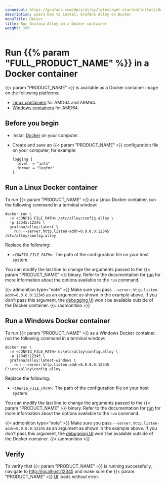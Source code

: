 ```yaml
---
canonical: https://grafana.com/docs/alloy/latest/get-started/install/docker/
description: Learn how to install Grafana Alloy on Docker
menuTitle: Docker
title: Run Grafana Alloy in a Docker container
weight: 100
---
```


# Run {{% param "FULL_PRODUCT_NAME" %}} in a Docker container

{{< param "PRODUCT_NAME" >}} is available as a Docker container image on the following platforms:

* [Linux containers][] for AMD64 and ARM64.
* [Windows containers][] for AMD64.

## Before you begin

* Install [Docker][] on your computer.
* Create and save an {{< param "PRODUCT_NAME" >}} configuration file on your computer, for example:

  ```alloy
  logging {
    level  = "info"
    format = "logfmt"
  }
  ```

## Run a Linux Docker container

To run {{< param "PRODUCT_NAME" >}} as a Linux Docker container, run the following command in a terminal window:

```shell
docker run \
  -v <CONFIG_FILE_PATH>:/etc/alloy/config.alloy \
  -p 12345:12345 \
  grafana/alloy:latest \
    run --server.http.listen-addr=0.0.0.0:12345 /etc/alloy/config.alloy
```

Replace the following:

- _`<CONFIG_FILE_PATH>`_: The path of the configuration file on your host system.

You can modify the last line to change the arguments passed to the {{< param "PRODUCT_NAME" >}} binary.
Refer to the documentation for [run][] for more information about the options available to the `run` command.

{{< admonition type="note" >}}
Make sure you pass `--server.http.listen-addr=0.0.0.0:12345` as an argument as shown in the example above.
If you don't pass this argument, the [debugging UI][UI] won't be available outside of the Docker container.
{{< /admonition >}}

## Run a Windows Docker container

To run {{< param "PRODUCT_NAME" >}} as a Windows Docker container, run the following command in a terminal window:

```shell
docker run \
  -v <CONFIG_FILE_PATH>:C:\etc\alloy\config.alloy \
  -p 12345:12345 \
  grafana/alloy:latest-windows \
    run --server.http.listen-addr=0.0.0.0:12345 C:\etc\alloy\config.alloy
```

Replace the following:

- _`<CONFIG_FILE_PATH>`_: The path of the configuration file on your host system.

You can modify the last line to change the arguments passed to the {{< param "PRODUCT_NAME" >}} binary.
Refer to the documentation for [run][] for more information about the options available to the `run` command.

{{< admonition type="note" >}}
Make sure you pass `--server.http.listen-addr=0.0.0.0:12345` as an argument as shown in the example above.
If you don't pass this argument, the [debugging UI][UI] won't be available outside of the Docker container.
{{< /admonition >}}

## Verify

To verify that {{< param "PRODUCT_NAME" >}} is running successfully, navigate to <http://localhost:12345> and make sure the {{< param "PRODUCT_NAME" >}} [UI][] loads without error.

[Linux containers]: #run-a-linux-docker-container
[Windows containers]: #run-a-windows-docker-container
[Docker]: https://docker.io
[run]: ../../../reference/cli/run/
[UI]: ../../../tasks/debug/#alloy-ui
